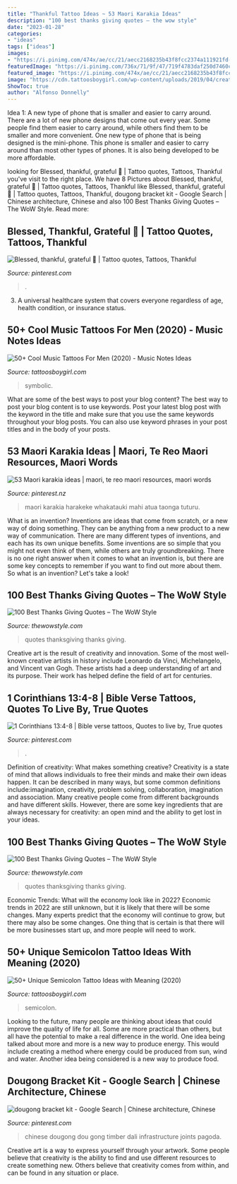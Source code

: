 ```yaml
---
title: "Thankful Tattoo Ideas ~ 53 Maori Karakia Ideas"
description: "100 best thanks giving quotes – the wow style"
date: "2023-01-28"
categories:
- "ideas"
tags: ["ideas"]
images:
- "https://i.pinimg.com/474x/ae/cc/21/aecc2168235b43f8fcc2374a111921fd--whakatauki-maori-maori-art.jpg"
featuredImage: "https://i.pinimg.com/736x/71/9f/47/719f4783daf250d7460c3cb79f3284ca.jpg"
featured_image: "https://i.pinimg.com/474x/ae/cc/21/aecc2168235b43f8fcc2374a111921fd--whakatauki-maori-maori-art.jpg"
image: "https://cdn.tattoosboygirl.com/wp-content/uploads/2019/04/creative-semicolon-tattoo.jpg"
ShowToc: true
author: "Alfonso Donnelly"
---
```



Idea 1: A new type of phone that is smaller and easier to carry around.
There are a lot of new phone designs that come out every year. Some people find them easier to carry around, while others find them to be smaller and more convenient. One new type of phone that is being designed is the mini-phone. This phone is smaller and easier to carry around than most other types of phones. It is also being developed to be more affordable.

	

		
looking for Blessed, thankful, grateful 💫 | Tattoo quotes, Tattoos, Thankful you've visit to the right place. We have 8 Pictures about Blessed, thankful, grateful 💫 | Tattoo quotes, Tattoos, Thankful like Blessed, thankful, grateful 💫 | Tattoo quotes, Tattoos, Thankful, dougong bracket kit - Google Search | Chinese architecture, Chinese and also 100 Best Thanks Giving Quotes – The WoW Style. Read more:
		
    
## Blessed, Thankful, Grateful 💫 | Tattoo Quotes, Tattoos, Thankful

<img loading=lazy src="https://i.pinimg.com/originals/b2/d9/a3/b2d9a366b872d6aeb35d412b96d301f8.jpg" onerror="this.onerror=null;this.src='https://tse2.mm.bing.net/th?id=OIP.XFJrj5VtKxDjd0iLXjNwSQHaJ4&amp;pid=15.1';" alt="Blessed, thankful, grateful 💫 | Tattoo quotes, Tattoos, Thankful">

_Source: pinterest.com_

>. 

	

3. A universal healthcare system that covers everyone regardless of age, health condition, or insurance status.

    
## 50+ Cool Music Tattoos For Men (2020) - Music Notes Ideas

<img loading=lazy src="https://cdn.tattoosboygirl.com/wp-content/uploads/2019/05/Music-tattoo-on-arm-30.jpg" onerror="this.onerror=null;this.src='https://tse4.mm.bing.net/th?id=OIP.TqGvTSu7e6SlXamaVYrY0AHaHa&amp;pid=15.1';" alt="50+ Cool Music Tattoos For Men (2020) - Music Notes Ideas">

_Source: tattoosboygirl.com_

>symbolic. 

	

What are some of the best ways to post your blog content?
The best way to post your blog content is to use keywords. Post your latest blog post with the keyword in the title and make sure that you use the same keywords throughout your blog posts. You can also use keyword phrases in your post titles and in the body of your posts.

    
## 53 Maori Karakia Ideas | Maori, Te Reo Maori Resources, Maori Words

<img loading=lazy src="https://i.pinimg.com/474x/ae/cc/21/aecc2168235b43f8fcc2374a111921fd--whakatauki-maori-maori-art.jpg" onerror="this.onerror=null;this.src='https://tse4.mm.bing.net/th?id=OIP.TFZwvzh2PEhTQnO-wRWPigAAAA&amp;pid=15.1';" alt="53 Maori karakia ideas | maori, te reo maori resources, maori words">

_Source: pinterest.nz_

>maori karakia harakeke whakatauki mahi atua taonga tuturu. 

	

What is an invention?
Inventions are ideas that come from scratch, or a new way of doing something. They can be anything from a new product to a new way of communication. There are many different types of inventions, and each has its own unique benefits. Some inventions are so simple that you might not even think of them, while others are truly groundbreaking. There is no one right answer when it comes to what an invention is, but there are some key concepts to remember if you want to find out more about them. So what is an invention? Let's take a look!

    
## 100 Best Thanks Giving Quotes – The WoW Style

<img loading=lazy src="http://thewowstyle.com/wp-content/uploads/2014/11/thanksgiving-quotes-2.jpg" onerror="this.onerror=null;this.src='https://tse1.mm.bing.net/th?id=OIP.RP0_CJSV4aJB12phJxEF5AHaO0&amp;pid=15.1';" alt="100 Best Thanks Giving Quotes – The WoW Style">

_Source: thewowstyle.com_

>quotes thanksgiving thanks giving. 

	

Creative art is the result of creativity and innovation. Some of the most well-known creative artists in history include Leonardo da Vinci, Michelangelo, and Vincent van Gogh. These artists had a deep understanding of art and its purpose. Their work has helped define the field of art for centuries.

    
## 1 Corinthians 13:4-8 | Bible Verse Tattoos, Quotes To Live By, True Quotes

<img loading=lazy src="https://i.pinimg.com/736x/71/9f/47/719f4783daf250d7460c3cb79f3284ca.jpg" onerror="this.onerror=null;this.src='https://tse2.mm.bing.net/th?id=OIP.s32s_ESPHys31BKtXi-W5wHaJJ&amp;pid=15.1';" alt="1 Corinthians 13:4-8 | Bible verse tattoos, Quotes to live by, True quotes">

_Source: pinterest.com_

>. 

	

Definition of creativity: What makes something creative?
Creativity is a state of mind that allows individuals to free their minds and make their own ideas happen. It can be described in many ways, but some common definitions include:imagination, creativity, problem solving, collaboration, imagination and association. 
Many creative people come from different backgrounds and have different skills. However, there are some key ingredients that are always necessary for creativity: an open mind and the ability to get lost in your ideas.

    
## 100 Best Thanks Giving Quotes – The WoW Style

<img loading=lazy src="http://thewowstyle.com/wp-content/uploads/2014/11/thanksgiving-quotes-27.jpg" onerror="this.onerror=null;this.src='https://tse4.mm.bing.net/th?id=OIP.ttOqLrJsaru2gA3p1NtKZQHaLG&amp;pid=15.1';" alt="100 Best Thanks Giving Quotes – The WoW Style">

_Source: thewowstyle.com_

>quotes thanksgiving thanks giving. 

	

Economic Trends: What will the economy look like in 2022?
Economic trends in 2022 are still unknown, but it is likely that there will be some changes. Many experts predict that the economy will continue to grow, but there may also be some changes. One thing that is certain is that there will be more businesses start up, and more people will need to work.

    
## 50+ Unique Semicolon Tattoo Ideas With Meaning (2020)

<img loading=lazy src="https://cdn.tattoosboygirl.com/wp-content/uploads/2019/04/creative-semicolon-tattoo.jpg" onerror="this.onerror=null;this.src='https://tse1.mm.bing.net/th?id=OIP.rewRuFbkz_Y281BkMtQN9AHaHU&amp;pid=15.1';" alt="50+ Unique Semicolon Tattoo Ideas with Meaning (2020)">

_Source: tattoosboygirl.com_

>semicolon. 

	

Looking to the future, many people are thinking about ideas that could improve the quality of life for all. Some are more practical than others, but all have the potential to make a real difference in the world. One idea being talked about more and more is a new way to produce energy. This would include creating a method where energy could be produced from sun, wind and water. Another idea being considered is a new way to produce food.

    
## Dougong Bracket Kit - Google Search | Chinese Architecture, Chinese

<img loading=lazy src="https://i.pinimg.com/736x/50/63/0e/50630e0e19643eddabb7152a0d51eb9c.jpg" onerror="this.onerror=null;this.src='https://tse3.mm.bing.net/th?id=OIP.XuTeV-PEmTxHT1Cv9p9LtAHaFU&amp;pid=15.1';" alt="dougong bracket kit - Google Search | Chinese architecture, Chinese">

_Source: pinterest.com_

>chinese dougong dou gong timber dali infrastructure joints pagoda. 

	

Creative art is a way to express yourself through your artwork. Some people believe that creativity is the ability to find and use different resources to create something new. Others believe that creativity comes from within, and can be found in any situation or place.

